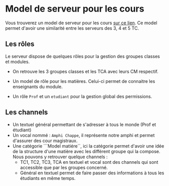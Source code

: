 # Model de serveur pour les cours

Vous trouverez un model de serveur pour les cours [sur ce lien](https://discord.new/yUDAYNapWQRq). Ce model permet d'avoir une similarité entre les serveurs des 3, 4 et 5 TC.

## Les rôles

Le serveur dispose de quelques rôles pour la gestion des groupes classes et modules. 

- On retrouve les 3 groupes classes et les TCA avec leurs CM respectif.  

- Un model de rôle pour les matières. Celui-ci permet de connaitre les enseignants du module.
- Un rôle ``Prof`` et un ``etudiant`` pour la gestion global des permissions.



##  Les channels

- Un textuel général permettant de s'adresser à tous le monde (Prof et étudiant)
- Un vocal nommé :  ``Amphi Chappe``, il représente notre amphi et permet d'assurer des cour magistraux.
- Une catégorie ```Model matiére``, ici la catégorie permet  d'avoir une idée de la structure d'une matière avec les différent groupe qui la compose. Nous pouvons y retrouver quelque channels : 
  - TC1, TC2, TC3, TCA en textuel et vocal sont des channels qui sont accessible que par les groupes concerné. 
  - Général en textuel permet de faire passer des informations à tous les étudiants  en même temps.

